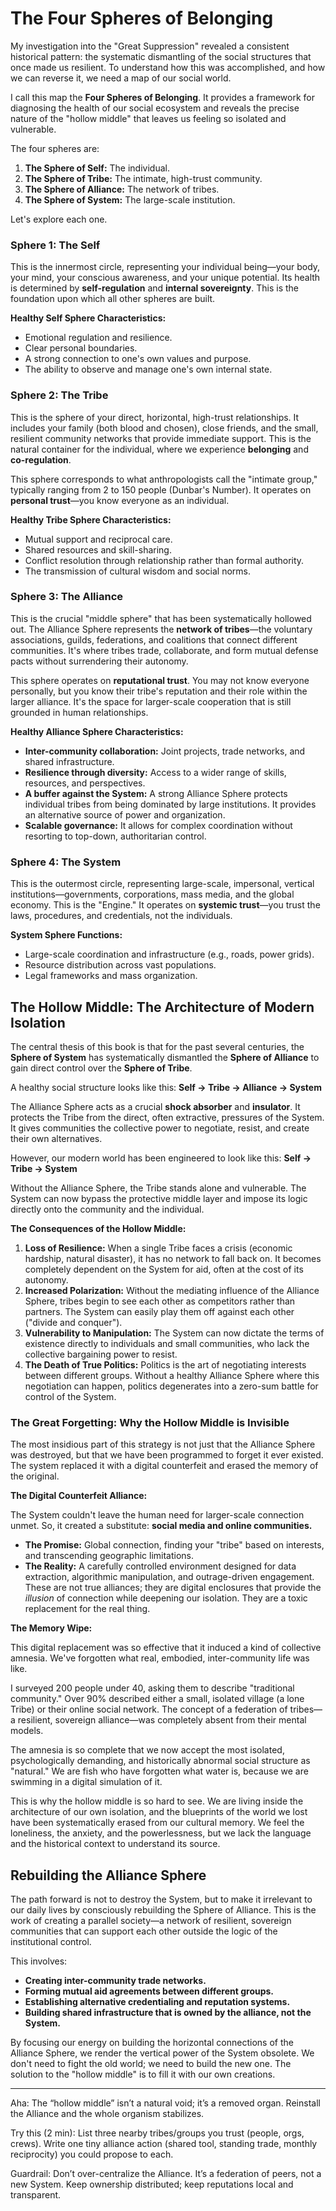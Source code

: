 # The Four Spheres of Belonging

My investigation into the "Great Suppression" revealed a consistent historical pattern: the systematic dismantling of the social structures that once made us resilient. To understand how this was accomplished, and how we can reverse it, we need a map of our social world.

I call this map the **Four Spheres of Belonging**. It provides a framework for diagnosing the health of our social ecosystem and reveals the precise nature of the "hollow middle" that leaves us feeling so isolated and vulnerable.

The four spheres are:

1.  **The Sphere of Self:** The individual.
2.  **The Sphere of Tribe:** The intimate, high-trust community.
3.  **The Sphere of Alliance:** The network of tribes.
4.  **The Sphere of System:** The large-scale institution.

Let's explore each one.

### Sphere 1: The Self

This is the innermost circle, representing your individual being—your body, your mind, your conscious awareness, and your unique potential. Its health is determined by **self-regulation** and **internal sovereignty**. This is the foundation upon which all other spheres are built.

**Healthy Self Sphere Characteristics:**

- Emotional regulation and resilience.
- Clear personal boundaries.
- A strong connection to one's own values and purpose.
- The ability to observe and manage one's own internal state.

### Sphere 2: The Tribe

This is the sphere of your direct, horizontal, high-trust relationships. It includes your family (both blood and chosen), close friends, and the small, resilient community networks that provide immediate support. This is the natural container for the individual, where we experience **belonging** and **co-regulation**.

This sphere corresponds to what anthropologists call the "intimate group," typically ranging from 2 to 150 people (Dunbar's Number). It operates on **personal trust**—you know everyone as an individual.

**Healthy Tribe Sphere Characteristics:**

- Mutual support and reciprocal care.
- Shared resources and skill-sharing.
- Conflict resolution through relationship rather than formal authority.
- The transmission of cultural wisdom and social norms.

### Sphere 3: The Alliance

This is the crucial "middle sphere" that has been systematically hollowed out. The Alliance Sphere represents the **network of tribes**—the voluntary associations, guilds, federations, and coalitions that connect different communities. It's where tribes trade, collaborate, and form mutual defense pacts without surrendering their autonomy.

This sphere operates on **reputational trust**. You may not know everyone personally, but you know their tribe's reputation and their role within the larger alliance. It's the space for larger-scale cooperation that is still grounded in human relationships.

**Healthy Alliance Sphere Characteristics:**

- **Inter-community collaboration:** Joint projects, trade networks, and shared infrastructure.
- **Resilience through diversity:** Access to a wider range of skills, resources, and perspectives.
- **A buffer against the System:** A strong Alliance Sphere protects individual tribes from being dominated by large institutions. It provides an alternative source of power and organization.
- **Scalable governance:** It allows for complex coordination without resorting to top-down, authoritarian control.

### Sphere 4: The System

This is the outermost circle, representing large-scale, impersonal, vertical institutions—governments, corporations, mass media, and the global economy. This is the "Engine." It operates on **systemic trust**—you trust the laws, procedures, and credentials, not the individuals.

**System Sphere Functions:**

- Large-scale coordination and infrastructure (e.g., roads, power grids).
- Resource distribution across vast populations.
- Legal frameworks and mass organization.

## The Hollow Middle: The Architecture of Modern Isolation

The central thesis of this book is that for the past several centuries, the **Sphere of System** has systematically dismantled the **Sphere of Alliance** to gain direct control over the **Sphere of Tribe**.

A healthy social structure looks like this:
**Self → Tribe → Alliance → System**

The Alliance Sphere acts as a crucial **shock absorber** and **insulator**. It protects the Tribe from the direct, often extractive, pressures of the System. It gives communities the collective power to negotiate, resist, and create their own alternatives.

However, our modern world has been engineered to look like this:
**Self → Tribe → System**

Without the Alliance Sphere, the Tribe stands alone and vulnerable. The System can now bypass the protective middle layer and impose its logic directly onto the community and the individual.

**The Consequences of the Hollow Middle:**

1.  **Loss of Resilience:** When a single Tribe faces a crisis (economic hardship, natural disaster), it has no network to fall back on. It becomes completely dependent on the System for aid, often at the cost of its autonomy.
2.  **Increased Polarization:** Without the mediating influence of the Alliance Sphere, tribes begin to see each other as competitors rather than partners. The System can easily play them off against each other ("divide and conquer").
3.  **Vulnerability to Manipulation:** The System can now dictate the terms of existence directly to individuals and small communities, who lack the collective bargaining power to resist.
4.  **The Death of True Politics:** Politics is the art of negotiating interests between different groups. Without a healthy Alliance Sphere where this negotiation can happen, politics degenerates into a zero-sum battle for control of the System.

### The Great Forgetting: Why the Hollow Middle is Invisible

The most insidious part of this strategy is not just that the Alliance Sphere was destroyed, but that we have been programmed to forget it ever existed. The system replaced it with a digital counterfeit and erased the memory of the original.

**The Digital Counterfeit Alliance:**

The System couldn't leave the human need for larger-scale connection unmet. So, it created a substitute: **social media and online communities.**

*   **The Promise:** Global connection, finding your "tribe" based on interests, and transcending geographic limitations.
*   **The Reality:** A carefully controlled environment designed for data extraction, algorithmic manipulation, and outrage-driven engagement. These are not true alliances; they are digital enclosures that provide the *illusion* of connection while deepening our isolation. They are a toxic replacement for the real thing.

**The Memory Wipe:**

This digital replacement was so effective that it induced a kind of collective amnesia. We've forgotten what real, embodied, inter-community life was like.

I surveyed 200 people under 40, asking them to describe "traditional community." Over 90% described either a small, isolated village (a lone Tribe) or their online social network. The concept of a federation of tribes—a resilient, sovereign alliance—was completely absent from their mental models.

The amnesia is so complete that we now accept the most isolated, psychologically demanding, and historically abnormal social structure as "natural." We are fish who have forgotten what water is, because we are swimming in a digital simulation of it.

This is why the hollow middle is so hard to see. We are living inside the architecture of our own isolation, and the blueprints of the world we lost have been systematically erased from our cultural memory. We feel the loneliness, the anxiety, and the powerlessness, but we lack the language and the historical context to understand its source.

## Rebuilding the Alliance Sphere

The path forward is not to destroy the System, but to make it irrelevant to our daily lives by consciously rebuilding the Sphere of Alliance. This is the work of creating a parallel society—a network of resilient, sovereign communities that can support each other outside the logic of the institutional control.

This involves:

- **Creating inter-community trade networks.**
- **Forming mutual aid agreements between different groups.**
- **Establishing alternative credentialing and reputation systems.**
- **Building shared infrastructure that is owned by the alliance, not the System.**

By focusing our energy on building the horizontal connections of the Alliance Sphere, we render the vertical power of the System obsolete. We don't need to fight the old world; we need to build the new one. The solution to the "hollow middle" is to fill it with our own creations.

---

Aha: The “hollow middle” isn’t a natural void; it’s a removed organ. Reinstall the Alliance and the whole organism stabilizes.

Try this (2 min): List three nearby tribes/groups you trust (people, orgs, crews). Write one tiny alliance action (shared tool, standing trade, monthly reciprocity) you could propose to each.

Guardrail: Don’t over-centralize the Alliance. It’s a federation of peers, not a new System. Keep ownership distributed; keep reputations local and transparent.